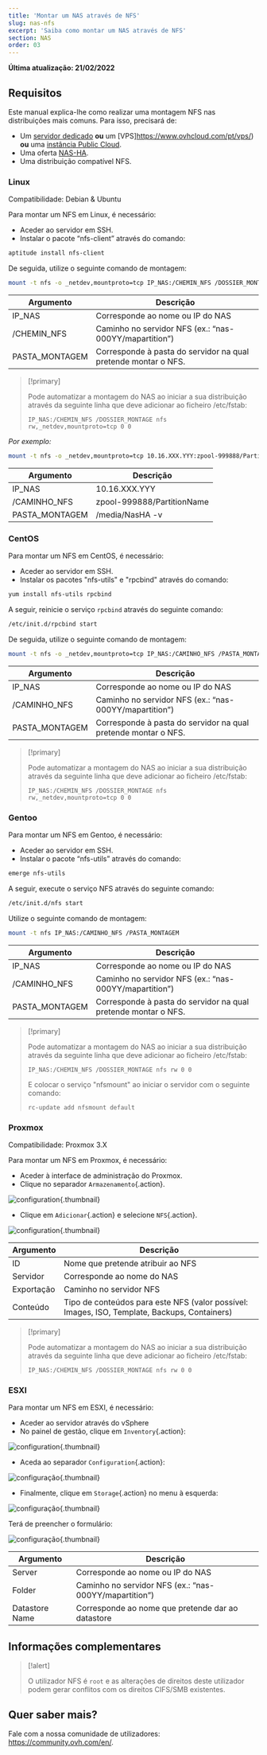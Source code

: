 ```yaml
---
title: 'Montar um NAS através de NFS'
slug: nas-nfs
excerpt: 'Saiba como montar um NAS através de NFS'
section: NAS
order: 03
---
```


**Última atualização: 21/02/2022**

## Requisitos

Este manual explica-lhe como realizar uma montagem NFS nas distribuições mais comuns. Para isso, precisará de:

- Um [servidor dedicado](https://www.ovhcloud.com/pt/bare-metal/) **ou** um [VPS]https://www.ovhcloud.com/pt/vps/) **ou** uma [instância Public Cloud](https://www.ovhcloud.com/pt/public-cloud/).
- Uma oferta [NAS-HA](https://www.ovh.pt/nas/).
- Uma distribuição compatível NFS.


### Linux

Compatibilidade: Debian & Ubuntu

Para montar um NFS em Linux, é necessário:

- Aceder ao servidor em SSH.
- Instalar o pacote “nfs-client” através do comando:


```sh
aptitude install nfs-client
```

De seguida, utilize o seguinte comando de montagem:


```sh
mount -t nfs -o _netdev,mountproto=tcp IP_NAS:/CHEMIN_NFS /DOSSIER_MONTAGE
```

|Argumento|Descrição|
|---|---|
|IP_NAS|Corresponde ao nome ou IP do NAS|
|/CHEMIN_NFS|Caminho no servidor NFS (ex.: “nas-000YY/mapartition”)|
|PASTA_MONTAGEM|Corresponde à pasta do servidor na qual pretende montar o NFS.|


> [!primary]
>
> Pode automatizar a montagem do NAS ao iniciar a sua distribuição através da seguinte linha que deve adicionar ao ficheiro /etc/fstab:
> 
> ```
> IP_NAS:/CHEMIN_NFS /DOSSIER_MONTAGE nfs rw,_netdev,mountproto=tcp 0 0
> ```
>

*Por exemplo:*

```sh
mount -t nfs -o _netdev,mountproto=tcp 10.16.XXX.YYY:zpool-999888/PartitionName /media/NasHA -v
```

|Argumento|Descrição|
|---|---|
|IP_NAS|10.16.XXX.YYY|
|/CAMINHO_NFS|zpool-999888/PartitionName|
|PASTA_MONTAGEM|/media/NasHA -v|

### CentOS

Para montar um NFS em CentOS, é necessário:

- Aceder ao servidor em SSH.
- Instalar os pacotes "nfs-utils" e "rpcbind" através do comando:


```sh
yum install nfs-utils rpcbind
```

A seguir, reinicie o serviço `rpcbind` através do seguinte comando:


```sh
/etc/init.d/rpcbind start
```

De seguida, utilize o seguinte comando de montagem:

```sh
mount -t nfs -o _netdev,mountproto=tcp IP_NAS:/CAMINHO_NFS /PASTA_MONTAGEM
```

|Argumento|Descrição|
|---|---|
|IP_NAS|Corresponde ao nome ou IP do NAS|
|/CAMINHO_NFS|Caminho no servidor NFS (ex.: “nas-000YY/mapartition”)|
|PASTA_MONTAGEM|Corresponde à pasta do servidor na qual pretende montar o NFS.|


> [!primary]
>
> Pode automatizar a montagem do NAS ao iniciar a sua distribuição através da seguinte linha que deve adicionar ao ficheiro /etc/fstab:
> 
> ```
> IP_NAS:/CHEMIN_NFS /DOSSIER_MONTAGE nfs rw,_netdev,mountproto=tcp 0 0
> ```
>

### Gentoo

Para montar um NFS em Gentoo, é necessário:

- Aceder ao servidor em SSH.
- Instalar o pacote “nfs-utils” através do comando:


```sh
emerge nfs-utils
```

A seguir, execute o serviço NFS através do seguinte comando:

```sh
/etc/init.d/nfs start
```

Utilize o seguinte comando de montagem:


```sh
mount -t nfs IP_NAS:/CAMINHO_NFS /PASTA_MONTAGEM
```

|Argumento|Descrição|
|---|---|
|IP_NAS|Corresponde ao nome ou IP do NAS|
|/CAMINHO_NFS|Caminho no servidor NFS (ex.: “nas-000YY/mapartition”)|
|PASTA_MONTAGEM|Corresponde à pasta do servidor na qual pretende montar o NFS.|


> [!primary]
>
> Pode automatizar a montagem do NAS ao iniciar a sua distribuição através da seguinte linha que deve adicionar ao ficheiro /etc/fstab:
> 
> ```
> IP_NAS:/CHEMIN_NFS /DOSSIER_MONTAGE nfs rw 0 0
> ```
> 
> E colocar o serviço "nfsmount" ao iniciar o servidor com o seguinte comando:
> 
> ```
> rc-update add nfsmount default
> ```
>

### Proxmox

Compatibilidade: Proxmox 3.X

Para montar um NFS em Proxmox, é necessário:

- Aceder à interface de administração do Proxmox.
- Clique no separador `Armazenamento`{.action}.


![configuration](images/img_4647.jpg){.thumbnail}

- Clique em `Adicionar`{.action} e selecione `NFS`{.action}.


![configuration](images/img_4648.jpg){.thumbnail}


|Argumento|Descrição|
|---|---|
|ID|Nome que pretende atribuir ao NFS|
|Servidor|Corresponde ao nome do NAS|
|Exportação|Caminho no servidor NFS|
|Conteúdo|Tipo de conteúdos para este NFS (valor possível: Images, ISO, Template, Backups, Containers)|


> [!primary]
>
> Pode automatizar a montagem do NAS ao iniciar a sua distribuição através da seguinte linha que deve adicionar ao ficheiro /etc/fstab:
> 
> ```
> IP_NAS:/CHEMIN_NFS /DOSSIER_MONTAGE nfs rw 0 0
> ```
>

### ESXI

Para montar um NFS em ESXI, é necessário:

- Aceder ao servidor através do vSphere
- No painel de gestão, clique em `Inventory`{.action}: 


![configuration](images/esxi_1.jpg){.thumbnail}

- Aceda ao separador `Configuration`{.action}:


![configuração](images/esxi_2.jpg){.thumbnail}

- Finalmente, clique em `Storage`{.action} no menu à esquerda:


![configuração](images/esxi_3.jpg){.thumbnail}

Terá de preencher o formulário:


![configuração](images/esxi_4.jpg){.thumbnail}

|Argumento|Descrição|
|---|---|
|Server|Corresponde ao nome ou IP do NAS|
|Folder|Caminho no servidor NFS (ex.: “nas-000YY/mapartition”)|
|Datastore Name|Corresponde ao nome que pretende dar ao datastore|


## Informações complementares


> [!alert]
>
> O utilizador NFS é `root` e as alterações de direitos deste utilizador podem gerar conflitos com os direitos CIFS/SMB existentes.
> 

## Quer saber mais?

Fale com a nossa comunidade de utilizadores: <https://community.ovh.com/en/>.